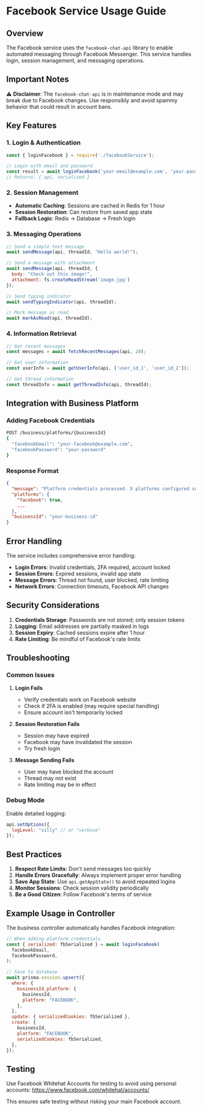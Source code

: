 # Facebook Service Usage Guide

## Overview
The Facebook service uses the `facebook-chat-api` library to enable automated messaging through Facebook Messenger. This service handles login, session management, and messaging operations.

## Important Notes
⚠️ **Disclaimer**: The `facebook-chat-api` is in maintenance mode and may break due to Facebook changes. Use responsibly and avoid spammy behavior that could result in account bans.

## Key Features

### 1. Login & Authentication
```javascript
const { loginFacebook } = require('./facebookService');

// Login with email and password
const result = await loginFacebook('your-email@example.com', 'your-password');
// Returns: { api, serialized }
```

### 2. Session Management
- **Automatic Caching**: Sessions are cached in Redis for 1 hour
- **Session Restoration**: Can restore from saved app state
- **Fallback Logic**: Redis → Database → Fresh login

### 3. Messaging Operations
```javascript
// Send a simple text message
await sendMessage(api, threadId, "Hello world!");

// Send a message with attachment
await sendMessage(api, threadId, {
  body: "Check out this image!",
  attachment: fs.createReadStream('image.jpg')
});

// Send typing indicator
await sendTypingIndicator(api, threadId);

// Mark message as read
await markAsRead(api, threadId);
```

### 4. Information Retrieval
```javascript
// Get recent messages
const messages = await fetchRecentMessages(api, 20);

// Get user information
const userInfo = await getUserInfo(api, ['user_id_1', 'user_id_2']);

// Get thread information
const threadInfo = await getThreadInfo(api, threadId);
```

## Integration with Business Platform

### Adding Facebook Credentials
```bash
POST /business/platforms/{businessId}
{
  "facebookEmail": "your-facebook@example.com",
  "facebookPassword": "your-password"
}
```

### Response Format
```json
{
  "message": "Platform credentials processed. X platforms configured successfully.",
  "platforms": {
    "facebook": true,
    ...
  },
  "businessId": "your-business-id"
}
```

## Error Handling

The service includes comprehensive error handling:

- **Login Errors**: Invalid credentials, 2FA required, account locked
- **Session Errors**: Expired sessions, invalid app state
- **Message Errors**: Thread not found, user blocked, rate limiting
- **Network Errors**: Connection timeouts, Facebook API changes

## Security Considerations

1. **Credentials Storage**: Passwords are not stored; only session tokens
2. **Logging**: Email addresses are partially masked in logs
3. **Session Expiry**: Cached sessions expire after 1 hour
4. **Rate Limiting**: Be mindful of Facebook's rate limits

## Troubleshooting

### Common Issues

1. **Login Fails**
   - Verify credentials work on Facebook website
   - Check if 2FA is enabled (may require special handling)
   - Ensure account isn't temporarily locked

2. **Session Restoration Fails**
   - Session may have expired
   - Facebook may have invalidated the session
   - Try fresh login

3. **Message Sending Fails**
   - User may have blocked the account
   - Thread may not exist
   - Rate limiting may be in effect

### Debug Mode
Enable detailed logging:
```javascript
api.setOptions({
  logLevel: "silly" // or "verbose"
});
```

## Best Practices

1. **Respect Rate Limits**: Don't send messages too quickly
2. **Handle Errors Gracefully**: Always implement proper error handling
3. **Save App State**: Use `api.getAppState()` to avoid repeated logins
4. **Monitor Sessions**: Check session validity periodically
5. **Be a Good Citizen**: Follow Facebook's terms of service

## Example Usage in Controller

The business controller automatically handles Facebook integration:

```javascript
// When adding platform credentials
const { serialized: fbSerialized } = await loginFacebook(
  facebookEmail,
  facebookPassword,
);

// Save to database
await prisma.session.upsert({
  where: {
    businessId_platform: {
      businessId,
      platform: "FACEBOOK",
    },
  },
  update: { serializedCookies: fbSerialized },
  create: {
    businessId,
    platform: "FACEBOOK", 
    serializedCookies: fbSerialized,
  },
});
```

## Testing

Use Facebook Whitehat Accounts for testing to avoid using personal accounts:
https://www.facebook.com/whitehat/accounts/

This ensures safe testing without risking your main Facebook account.
